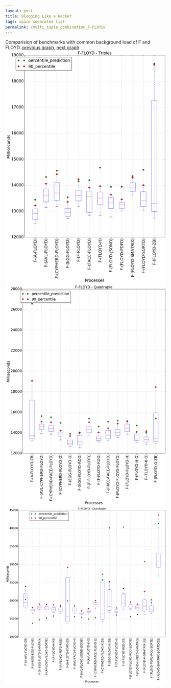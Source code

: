 ```yaml
---
layout: post
title: Blogging Like a Hacker
tags: space separated list
permalink: /multi_tuple_combination_F-FLOYD/
---
```


Comparision of benchmarks with common background load of F and FLOYD.
[previous graph](./multi_tuple_combination_F-FACE/), [next graph](./multi_tuple_combination_F-F/)
<img src="./images/triple/F/F-FLOYD_box.png" alt="graph figure"><img src="./images/quadruple/F/F-FLOYD_box.png" alt="graph figure"><img src="./images/quintuple/F/F-FLOYD_box.png" alt="graph figure">